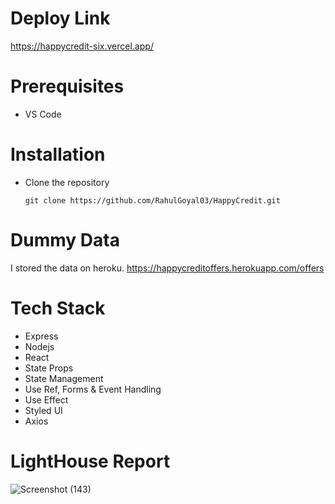
# Deploy Link
https://happycredit-six.vercel.app/

# Prerequisites 
* VS Code


# Installation 
* Clone the repository
    ``` 
    git clone https://github.com/RahulGoyal03/HappyCredit.git
    ```


# Dummy Data
I stored the data on heroku.
https://happycreditoffers.herokuapp.com/offers

# Tech Stack
* Express 
* Nodejs
* React 
* State Props
* State Management
* Use Ref, Forms & Event Handling
* Use Effect
* Styled UI
* Axios




# LightHouse Report


![Screenshot (143)](https://user-images.githubusercontent.com/91531231/158885931-ebcf04e3-e8f9-44bd-860c-9db7a8c9ea7f.png)




